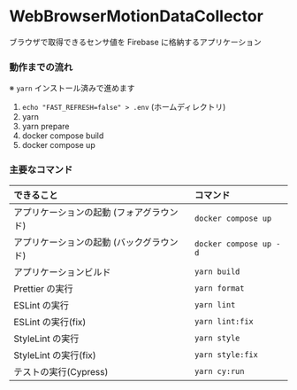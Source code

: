 # WebBrowserMotionDataCollector
ブラウザで取得できるセンサ値を Firebase に格納するアプリケーション

### 動作までの流れ
※ `yarn` インストール済みで進めます    
1. `echo "FAST_REFRESH=false" > .env` (ホームディレクトリ)
2. yarn
3. yarn prepare
4. docker compose build
5. docker compose up

### 主要なコマンド
| できること                  | コマンド                   |
|:-----------------------|:-----------------------|
| アプリケーションの起動 (フォアグラウンド) | `docker compose up`    |
| アプリケーションの起動 (バックグラウンド) | `docker compose up -d` |
| アプリケーションビルド            | `yarn build`           |
| Prettier の実行           | `yarn format`          |
| ESLint の実行             | `yarn lint`            |
| ESLint の実行(fix)        | `yarn lint:fix`        |
| StyleLint の実行          | `yarn style`           |
| StyleLint の実行(fix)     | `yarn style:fix`       |
| テストの実行(Cypress)        | `yarn cy:run`          |

